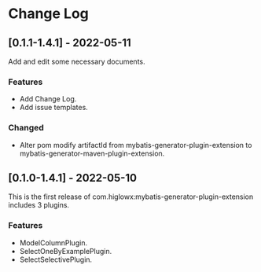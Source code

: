# Change Log


## [0.1.1-1.4.1] - 2022-05-11

Add and edit some necessary documents.

### Features

* Add Change Log.
* Add issue templates.

### Changed

* Alter pom modify artifactId from mybatis-generator-plugin-extension to mybatis-generator-maven-plugin-extension.



## [0.1.0-1.4.1] - 2022-05-10

This is the first release of com.higlowx:mybatis-generator-plugin-extension includes 3 plugins.

### Features

* ModelColumnPlugin.
* SelectOneByExamplePlugin.
* SelectSelectivePlugin.
